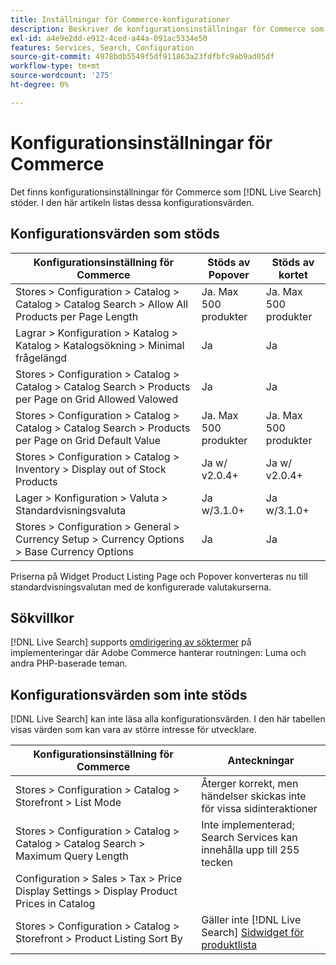 ```yaml
---
title: Inställningar för Commerce-konfigurationer
description: Beskriver de konfigurationsinställningar för Commerce som [!DNL Live Search] kan läsa.
exl-id: a4e9e2dd-e912-4ced-a44a-091ac5334e50
features: Services, Search, Configuration
source-git-commit: 4978bdb5549f5df911863a23fdfbfc9ab9ad05df
workflow-type: tm+mt
source-wordcount: '275'
ht-degree: 0%

---
```


# Konfigurationsinställningar för Commerce

Det finns konfigurationsinställningar för Commerce som [!DNL Live Search] stöder. I den här artikeln listas dessa konfigurationsvärden.

## Konfigurationsvärden som stöds

| Konfigurationsinställning för Commerce | Stöds av Popover | Stöds av kortet |
|---|---|---|
| Stores > Configuration > Catalog > Catalog > Catalog Search > Allow All Products per Page Length | Ja. Max 500 produkter | Ja. Max 500 produkter |
| Lagrar > Konfiguration > Katalog > Katalog > Katalogsökning > Minimal frågelängd | Ja | Ja |
| Stores > Configuration > Catalog > Catalog > Catalog Search > Products per Page on Grid Allowed Valowed | Ja | Ja |
| Stores > Configuration > Catalog > Catalog > Catalog Search > Products per Page on Grid Default Value | Ja. Max 500 produkter | Ja. Max 500 produkter |
| Stores > Configuration > Catalog > Inventory > Display out of Stock Products | Ja w/ v2.0.4+ | Ja w/ v2.0.4+ |
| Lager > Konfiguration > Valuta > Standardvisningsvaluta | Ja w/3.1.0+ | Ja w/3.1.0+ |
| Stores > Configuration > General > Currency Setup > Currency Options > Base Currency Options | Ja | Ja |

Priserna på Widget Product Listing Page och Popover konverteras nu till standardvisningsvalutan med de konfigurerade valutakurserna.

## Sökvillkor

[!DNL Live Search] supports [omdirigering av söktermer](https://experienceleague.adobe.com/docs/commerce-admin/catalog/catalog/search/search-terms.html) på implementeringar där Adobe Commerce hanterar routningen: Luma och andra PHP-baserade teman.

## Konfigurationsvärden som inte stöds

[!DNL Live Search] kan inte läsa alla konfigurationsvärden. I den här tabellen visas värden som kan vara av större intresse för utvecklare.

| Konfigurationsinställning för Commerce | Anteckningar |
|---|---|
| Stores > Configuration > Catalog > Storefront > List Mode | Återger korrekt, men händelser skickas inte för vissa sidinteraktioner |
| Stores > Configuration > Catalog > Catalog > Catalog Search > Maximum Query Length | Inte implementerad; Search Services kan innehålla upp till 255 tecken |
| Configuration > Sales > Tax > Price Display Settings > Display Product Prices in Catalog |  |
| Stores > Configuration > Catalog > Storefront > Product Listing Sort By | Gäller inte [!DNL Live Search] [Sidwidget för produktlista](plp-styling.md) |
